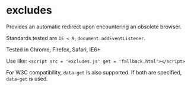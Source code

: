 # excludes
Provides an automatic redirect upon encountering an obsolete browser.

Standards tested are `IE < 9`, `document.addEventListener`.

Tested in Chrome, Firefox, Safari, IE6+

Use like: `<script src = 'excludes.js' get = 'fallback.html'></script>`

For W3C compatibility, `data-get` is also supported. If both are specified, `data-get` is used.

